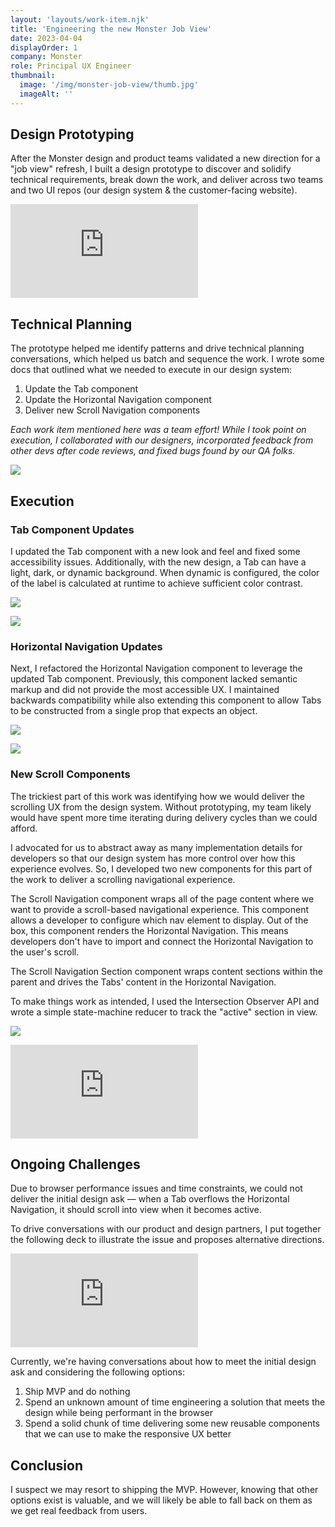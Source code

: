 ```yaml
---
layout: 'layouts/work-item.njk'
title: 'Engineering the new Monster Job View'
date: 2023-04-04
displayOrder: 1
company: Monster
role: Principal UX Engineer
thumbnail:
  image: '/img/monster-job-view/thumb.jpg'
  imageAlt: ''
---
```


## Design Prototyping

After the Monster design and product teams validated a new direction for a "job view" refresh, I built a design prototype to discover and solidify technical requirements, break down the work, and deliver across two teams and two UI repos (our design system & the customer-facing website).

<div class="video-wrapper"><iframe style="aspect-ratio: 3508 / 1870" src="https://player.vimeo.com/video/814942505" frameborder="0" allow="autoplay; fullscreen; picture-in-picture" allowfullscreen  title="job-view-scroll-proto.mov"></iframe></div>

## Technical Planning

The prototype helped me identify patterns and drive technical planning conversations, which helped us batch and sequence the work. I wrote some docs that outlined what we needed to execute in our design system:

1. Update the Tab component
2. Update the Horizontal Navigation component
3. Deliver new Scroll Navigation components

_Each work item mentioned here was a team effort! While I took point on execution, I collaborated with our designers, incorporated feedback from other devs after code reviews, and fixed bugs found by our QA folks._

![](/img/monster-job-view/01.jpg)

## Execution

### Tab Component Updates

I updated the Tab component with a new look and feel and fixed some accessibility issues. Additionally, with the new design, a Tab can have a light, dark, or dynamic background. When dynamic is configured, the color of the label is calculated at runtime to achieve sufficient color contrast.

![](/img/monster-job-view/02.jpg)

![](/img/monster-job-view/03.jpg)

### Horizontal Navigation Updates

Next, I refactored the Horizontal Navigation component to leverage the updated Tab component. Previously, this component lacked semantic markup and did not provide the most accessible UX. I maintained backwards compatibility while also extending this component to allow Tabs to be constructed from a single prop that expects an object.

![](/img/monster-job-view/04.jpg)

![](/img/monster-job-view/05.jpg)

### New Scroll Components

The trickiest part of this work was identifying how we would deliver the scrolling UX from the design system. Without prototyping, my team likely would have spent more time iterating during delivery cycles than we could afford.

I advocated for us to abstract away as many implementation details for developers so that our design system has more control over how this experience evolves. So, I developed two new components for this part of the work to deliver a scrolling navigational experience.

The Scroll Navigation component wraps all of the page content where we want to provide a scroll-based navigational experience. This component allows a developer to configure which nav element to display. Out of the box, this component renders the Horizontal Navigation. This means developers don't have to import and connect the Horizontal Navigation to the user's scroll.

The Scroll Navigation Section component wraps content sections within the parent and drives the Tabs' content in the Horizontal Navigation.

To make things work as intended, I used the Intersection Observer API and wrote a simple state-machine reducer to track the "active" section in view.

![](/img/monster-job-view/06.jpg)

<div class="video-wrapper">
<iframe style="aspect-ratio: 2638 / 1720" src="https://player.vimeo.com/video/814932791?h=37f3a79843" frameborder="0" allow="autoplay; fullscreen; picture-in-picture" allowfullscreen style="position:absolute;top:0;left:0;width:100%;height:100%;" title="scroll-nav"></iframe>
</div>

## Ongoing Challenges

Due to browser performance issues and time constraints, we could not deliver the initial design ask — when a Tab overflows the Horizontal Navigation, it should scroll into view when it becomes active.

To drive conversations with our product and design partners, I put together the following deck to illustrate the issue and proposes alternative directions.

<div class="video-wrapper">
<iframe style="aspect-ratio: 3584 / 2240" src="https://player.vimeo.com/video/814932758?h=6c3c63fe02" frameborder="0" allow="autoplay; fullscreen; picture-in-picture" allowfullscreen style="position:absolute;top:0;left:0;width:100%;height:100%;" title="horizontal-nav-overflow-issue"></iframe>
</div>

Currently, we're having conversations about how to meet the initial design ask and considering the following options:

1. Ship MVP and do nothing
2. Spend an unknown amount of time engineering a solution that meets the design while being performant in the browser
3. Spend a solid chunk of time delivering some new reusable components that we can use to make the responsive UX better

## Conclusion

I suspect we may resort to shipping the MVP. However, knowing that other options exist is valuable, and we will likely be able to fall back on them as we get real feedback from users.
